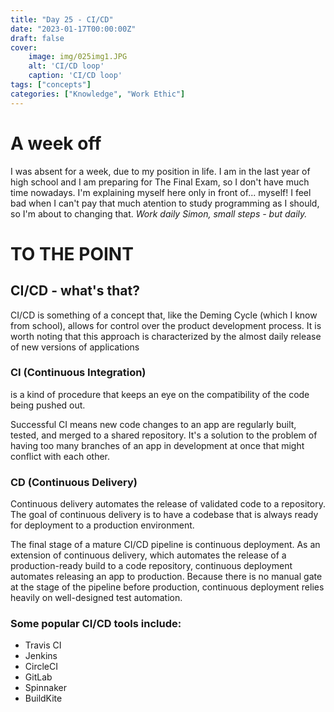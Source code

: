 ```yaml
---
title: "Day 25 - CI/CD"
date: "2023-01-17T00:00:00Z"
draft: false
cover:
    image: img/025img1.JPG
    alt: 'CI/CD loop'
    caption: 'CI/CD loop'
tags: ["concepts"]
categories: ["Knowledge", "Work Ethic"]
---
```


# A week off

I was absent for a week, due to my position in life. I am in the last year of high school and I am preparing for The Final Exam, so I don't have much time nowadays. I'm explaining myself here only in front of... myself!
I feel bad when I can't pay that much atention to study programming as I should, so I'm about to changing that. 
*Work daily Simon, small steps - but daily.*

# **TO THE POINT**

## CI/CD - what's that?

CI/CD is something of a concept that, like the Deming Cycle (which I know from school), allows for control over the product development process.
It is worth noting that this approach is characterized by the almost daily release of new versions of applications 

### CI (Continuous Integration) 
is a kind of procedure that keeps an eye on the compatibility of the code being pushed out.

Successful CI means new code changes to an app are regularly built, tested, and merged to a shared repository. It's a solution to the problem of having too many branches of an app in development at once that might conflict with each other.

### CD (Continuous Delivery)

Continuous delivery automates the release of validated code to a repository. The goal of continuous delivery is to have a codebase that is always ready for deployment to a production environment.

The final stage of a mature CI/CD pipeline is continuous deployment. As an extension of continuous delivery, which automates the release of a production-ready build to a code repository, continuous deployment automates releasing an app to production. Because there is no manual gate at the stage of the pipeline before production, continuous deployment relies heavily on well-designed test automation.



### Some popular CI/CD tools include:

- Travis CI
- Jenkins
- CircleCI
- GitLab
- Spinnaker
- BuildKite